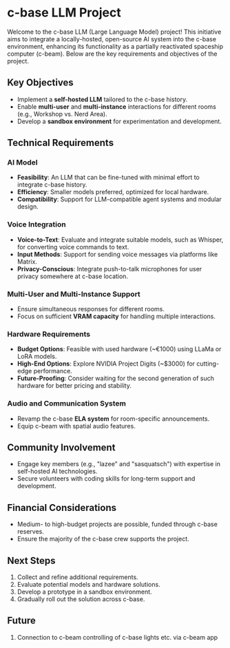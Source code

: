 # c-base LLM Project

Welcome to the c-base LLM (Large Language Model) project! This initiative aims to integrate a locally-hosted, open-source AI system into the c-base environment, enhancing its functionality as a partially reactivated spaceship computer (c-beam). Below are the key requirements and objectives of the project.

## Key Objectives
- Implement a **self-hosted LLM** tailored to the c-base history.
- Enable **multi-user** and **multi-instance** interactions for different rooms (e.g., Workshop vs. Nerd Area).
- Develop a **sandbox environment** for experimentation and development.

## Technical Requirements

### AI Model
- **Feasibility**: An LLM that can be fine-tuned with minimal effort to integrate c-base history.
- **Efficiency**: Smaller models preferred, optimized for local hardware.
- **Compatibility**: Support for LLM-compatible agent systems and modular design.

### Voice Integration
- **Voice-to-Text**: Evaluate and integrate suitable models, such as Whisper, for converting voice commands to text.
- **Input Methods**: Support for sending voice messages via platforms like Matrix.
- **Privacy-Conscious**: Integrate push-to-talk microphones for user privacy somewhere at c-base location.

### Multi-User and Multi-Instance Support
- Ensure simultaneous responses for different rooms.
- Focus on sufficient **VRAM capacity** for handling multiple interactions.

### Hardware Requirements
- **Budget Options**: Feasible with used hardware (~€1000) using LLaMa or LoRA models.
- **High-End Options**: Explore NVIDIA Project Digits (~$3000) for cutting-edge performance.
- **Future-Proofing**: Consider waiting for the second generation of such hardware for better pricing and stability.

### Audio and Communication System
- Revamp the c-base **ELA system** for room-specific announcements.
- Equip c-beam with spatial audio features.

## Community Involvement
- Engage key members (e.g., "lazee" and "sasquatsch") with expertise in self-hosted AI technologies.
- Secure volunteers with coding skills for long-term support and development.

## Financial Considerations
- Medium- to high-budget projects are possible, funded through c-base reserves.
- Ensure the majority of the c-base crew supports the project.

## Next Steps
1. Collect and refine additional requirements.
2. Evaluate potential models and hardware solutions.
3. Develop a prototype in a sandbox environment.
4. Gradually roll out the solution across c-base.

## Future
1. Connection to c-beam controlling of c-base lights etc. via c-beam app
